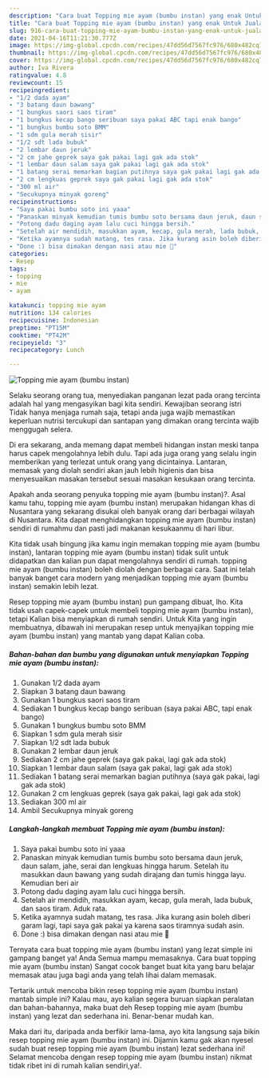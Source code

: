 ```yaml
---
description: "Cara buat Topping mie ayam (bumbu instan) yang enak Untuk Jualan"
title: "Cara buat Topping mie ayam (bumbu instan) yang enak Untuk Jualan"
slug: 916-cara-buat-topping-mie-ayam-bumbu-instan-yang-enak-untuk-jualan
date: 2021-04-16T11:21:30.777Z
image: https://img-global.cpcdn.com/recipes/47dd56d7567fc976/680x482cq70/topping-mie-ayam-bumbu-instan-foto-resep-utama.jpg
thumbnail: https://img-global.cpcdn.com/recipes/47dd56d7567fc976/680x482cq70/topping-mie-ayam-bumbu-instan-foto-resep-utama.jpg
cover: https://img-global.cpcdn.com/recipes/47dd56d7567fc976/680x482cq70/topping-mie-ayam-bumbu-instan-foto-resep-utama.jpg
author: Iva Rivera
ratingvalue: 4.8
reviewcount: 15
recipeingredient:
- "1/2 dada ayam"
- "3 batang daun bawang"
- "1 bungkus saori saos tiram"
- "1 bungkus kecap bango seribuan saya pakai ABC tapi enak bango"
- "1 bungkus bumbu soto BMM"
- "1 sdm gula merah sisir"
- "1/2 sdt lada bubuk"
- "2 lembar daun jeruk"
- "2 cm jahe geprek saya gak pakai lagi gak ada stok"
- "1 lembar daun salam saya gak pakai lagi gak ada stok"
- "1 batang serai memarkan bagian putihnya saya gak pakai lagi gak ada stok"
- "2 cm lengkuas geprek saya gak pakai lagi gak ada stok"
- "300 ml air"
- "Secukupnya minyak goreng"
recipeinstructions:
- "Saya pakai bumbu soto ini yaaa"
- "Panaskan minyak kemudian tumis bumbu soto bersama daun jeruk, daun salam, jahe, serai dan lengkuas hingga harum. Setelah itu masukkan daun bawang yang sudah dirajang dan tumis hingga layu. Kemudian beri air"
- "Potong dadu daging ayam lalu cuci hingga bersih."
- "Setelah air mendidih, masukkan ayam, kecap, gula merah, lada bubuk, dan saos tiram. Aduk rata."
- "Ketika ayamnya sudah matang, tes rasa. Jika kurang asin boleh diberi garam lagi, tapi saya gak pakai ya karena saos tiramnya sudah asin."
- "Done :) bisa dimakan dengan nasi atau mie 🤗"
categories:
- Resep
tags:
- topping
- mie
- ayam

katakunci: topping mie ayam 
nutrition: 134 calories
recipecuisine: Indonesian
preptime: "PT15M"
cooktime: "PT42M"
recipeyield: "3"
recipecategory: Lunch

---
```



![Topping mie ayam (bumbu instan)](https://img-global.cpcdn.com/recipes/47dd56d7567fc976/680x482cq70/topping-mie-ayam-bumbu-instan-foto-resep-utama.jpg)

Selaku seorang orang tua, menyediakan panganan lezat pada orang tercinta adalah hal yang mengasyikan bagi kita sendiri. Kewajiban seorang istri Tidak hanya menjaga rumah saja, tetapi anda juga wajib memastikan keperluan nutrisi tercukupi dan santapan yang dimakan orang tercinta wajib menggugah selera.

Di era  sekarang, anda memang dapat membeli hidangan instan meski tanpa harus capek mengolahnya lebih dulu. Tapi ada juga orang yang selalu ingin memberikan yang terlezat untuk orang yang dicintainya. Lantaran, memasak yang diolah sendiri akan jauh lebih higienis dan bisa menyesuaikan masakan tersebut sesuai masakan kesukaan orang tercinta. 



Apakah anda seorang penyuka topping mie ayam (bumbu instan)?. Asal kamu tahu, topping mie ayam (bumbu instan) merupakan hidangan khas di Nusantara yang sekarang disukai oleh banyak orang dari berbagai wilayah di Nusantara. Kita dapat menghidangkan topping mie ayam (bumbu instan) sendiri di rumahmu dan pasti jadi makanan kesukaanmu di hari libur.

Kita tidak usah bingung jika kamu ingin memakan topping mie ayam (bumbu instan), lantaran topping mie ayam (bumbu instan) tidak sulit untuk didapatkan dan kalian pun dapat mengolahnya sendiri di rumah. topping mie ayam (bumbu instan) boleh diolah dengan berbagai cara. Saat ini telah banyak banget cara modern yang menjadikan topping mie ayam (bumbu instan) semakin lebih lezat.

Resep topping mie ayam (bumbu instan) pun gampang dibuat, lho. Kita tidak usah capek-capek untuk membeli topping mie ayam (bumbu instan), tetapi Kalian bisa menyiapkan di rumah sendiri. Untuk Kita yang ingin membuatnya, dibawah ini merupakan resep untuk menyajikan topping mie ayam (bumbu instan) yang mantab yang dapat Kalian coba.

<!--inarticleads1-->

##### Bahan-bahan dan bumbu yang digunakan untuk menyiapkan Topping mie ayam (bumbu instan):

1. Gunakan 1/2 dada ayam
1. Siapkan 3 batang daun bawang
1. Gunakan 1 bungkus saori saos tiram
1. Sediakan 1 bungkus kecap bango seribuan (saya pakai ABC, tapi enak bango)
1. Gunakan 1 bungkus bumbu soto BMM
1. Siapkan 1 sdm gula merah sisir
1. Siapkan 1/2 sdt lada bubuk
1. Gunakan 2 lembar daun jeruk
1. Sediakan 2 cm jahe geprek (saya gak pakai, lagi gak ada stok)
1. Siapkan 1 lembar daun salam (saya gak pakai, lagi gak ada stok)
1. Sediakan 1 batang serai memarkan bagian putihnya (saya gak pakai, lagi gak ada stok)
1. Gunakan 2 cm lengkuas geprek (saya gak pakai, lagi gak ada stok)
1. Sediakan 300 ml air
1. Ambil Secukupnya minyak goreng




<!--inarticleads2-->

##### Langkah-langkah membuat Topping mie ayam (bumbu instan):

1. Saya pakai bumbu soto ini yaaa
1. Panaskan minyak kemudian tumis bumbu soto bersama daun jeruk, daun salam, jahe, serai dan lengkuas hingga harum. Setelah itu masukkan daun bawang yang sudah dirajang dan tumis hingga layu. Kemudian beri air
1. Potong dadu daging ayam lalu cuci hingga bersih.
1. Setelah air mendidih, masukkan ayam, kecap, gula merah, lada bubuk, dan saos tiram. Aduk rata.
1. Ketika ayamnya sudah matang, tes rasa. Jika kurang asin boleh diberi garam lagi, tapi saya gak pakai ya karena saos tiramnya sudah asin.
1. Done :) bisa dimakan dengan nasi atau mie 🤗




Ternyata cara buat topping mie ayam (bumbu instan) yang lezat simple ini gampang banget ya! Anda Semua mampu memasaknya. Cara buat topping mie ayam (bumbu instan) Sangat cocok banget buat kita yang baru belajar memasak atau juga bagi anda yang telah lihai dalam memasak.

Tertarik untuk mencoba bikin resep topping mie ayam (bumbu instan) mantab simple ini? Kalau mau, ayo kalian segera buruan siapkan peralatan dan bahan-bahannya, maka buat deh Resep topping mie ayam (bumbu instan) yang lezat dan sederhana ini. Benar-benar mudah kan. 

Maka dari itu, daripada anda berfikir lama-lama, ayo kita langsung saja bikin resep topping mie ayam (bumbu instan) ini. Dijamin kamu gak akan nyesel sudah buat resep topping mie ayam (bumbu instan) lezat sederhana ini! Selamat mencoba dengan resep topping mie ayam (bumbu instan) nikmat tidak ribet ini di rumah kalian sendiri,ya!.

